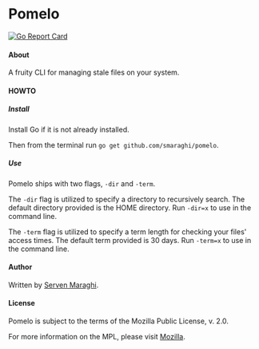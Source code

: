 # Pomelo

[![Go Report Card](https://goreportcard.com/badge/github.com/smaraghi/pomelo)](https://goreportcard.com/report/github.com/smaraghi/pomelo)

#### About

A fruity CLI for managing stale files on your system. 

#### HOWTO

##### Install

Install Go if it is not already installed.

Then from the terminal run `go get github.com/smaraghi/pomelo`.

##### Use

Pomelo ships with two flags, `-dir` and `-term`. 

The `-dir` flag is utilized to specify a directory to recursively search. The default directory provided is the HOME directory. Run `-dir=x` to use in the command line. 

The `-term` flag is utilized to specify a term length for checking your files' access times. The default term provided is 30 days. Run `-term=x` to use in the command line. 

#### Author

Written by [Serven Maraghi](https://github.com/smaraghi/).

#### License

Pomelo is subject to the terms of the Mozilla Public License, v. 2.0.

For more information on the MPL, please visit [Mozilla](http://mozilla.org/MPL/2.0/).
